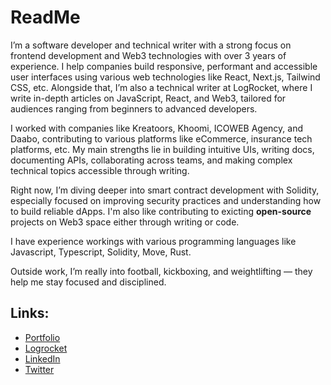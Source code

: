 # ReadMe

I’m a software developer and technical writer with a strong focus on frontend development and Web3 technologies with over 3 years of experience. I help companies build responsive, performant and accessible user interfaces using various web technologies like React, Next.js, Tailwind CSS, etc. Alongside that, I’m also a technical writer at LogRocket, where I write in-depth articles on JavaScript, React, and Web3, tailored for audiences ranging from beginners to advanced developers.

I worked with companies like Kreatoors, Khoomi, ICOWEB Agency, and Daabo, contributing to various platforms like eCommerce, insurance tech platforms, etc. My main strengths lie in building intuitive UIs, writing docs, documenting APIs, collaborating across teams, and making complex technical topics accessible through writing.

Right now, I’m diving deeper into smart contract development with Solidity, especially focused on improving security practices and understanding how to build reliable dApps. I'm also like contributing to exicting **open-source** projects on Web3 space either through writing or code. 

I have experience workings with various programming languages like Javascript, Typescript, Solidity, Move, Rust.

Outside work, I’m really into football, kickboxing, and weightlifting — they help me stay focused and disciplined.

## Links:
- [Portfolio](https://judemiracle.netlify.app/)
- [Logrocket](https://blog.logrocket.com/author/judemiracle/)
- [LinkedIn](https://www.linkedin.com/in/miracle-jude-4b7a4b179)
- [Twitter](https://www.twitter.com/miraclejudeiv)
